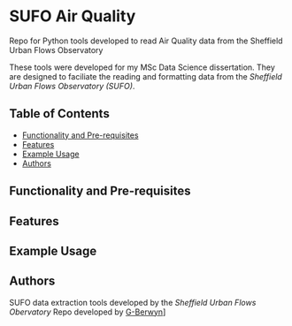 # SUFO Air Quality
 Repo for Python tools developed to read Air Quality data from the Sheffield Urban Flows Observatory

These tools were developed for my MSc Data Science dissertation. They are designed to faciliate the reading and formatting data from the *Sheffield Urban Flows Observatory (SUFO)*. 

## Table of Contents
- [Functionality and Pre-requisites](#Functionality-and-Pre-requisites)
- [Features](#Features)
- [Example Usage](#Example-Usage)
- [Authors](#Authors)

## Functionality and Pre-requisites

## Features

## Example Usage

## Authors
SUFO data extraction tools developed by the *Sheffield Urban Flows Obervatory*
Repo developed by [G-Berwyn](https://github.com/G-Berwyn)]
